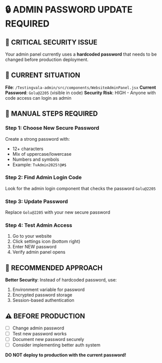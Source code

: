 # 🔒 ADMIN PASSWORD UPDATE REQUIRED

## 🚨 CRITICAL SECURITY ISSUE

Your admin panel currently uses a **hardcoded password** that needs to be changed before production deployment.

## 📍 CURRENT SITUATION

**File**: `/Testingvala-admin/src/components/WebsiteAdminPanel.jsx`
**Current Password**: `Golu@2205` (visible in code)
**Security Risk**: HIGH - Anyone with code access can login as admin

## 🔧 MANUAL STEPS REQUIRED

### **Step 1: Choose New Secure Password**
Create a strong password with:
- 12+ characters
- Mix of uppercase/lowercase
- Numbers and symbols
- Example: `TvAdmin2025!@#$`

### **Step 2: Find Admin Login Code**
Look for the admin login component that checks the password `Golu@2205`

### **Step 3: Update Password**
Replace `Golu@2205` with your new secure password

### **Step 4: Test Admin Access**
1. Go to your website
2. Click settings icon (bottom right)
3. Enter NEW password
4. Verify admin panel opens

## 🎯 RECOMMENDED APPROACH

**Better Security**: Instead of hardcoded password, use:
1. Environment variable for password
2. Encrypted password storage
3. Session-based authentication

## ⚠️ BEFORE PRODUCTION

- [ ] Change admin password
- [ ] Test new password works
- [ ] Document new password securely
- [ ] Consider implementing better auth system

**DO NOT deploy to production with the current password!**